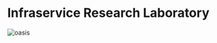 # Infraservice Research Laboratory

![oasis](https://github.com/user-attachments/assets/b7c1cce0-f0f3-492a-ad03-50667b88a370)
